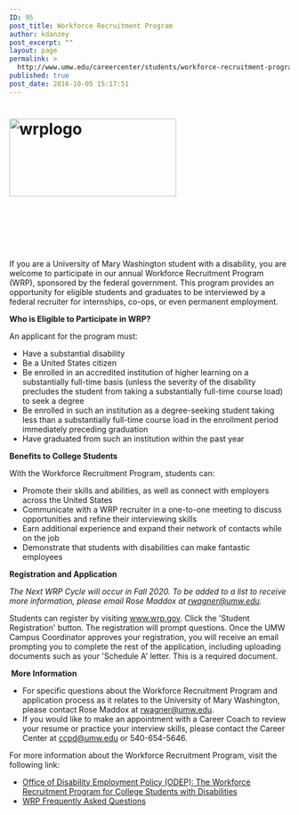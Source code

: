 ```yaml
---
ID: 95
post_title: Workforce Recruitment Program
author: kdanzey
post_excerpt: ""
layout: page
permalink: >
  http://www.umw.edu/careercenter/students/workforce-recruitment-program/
published: true
post_date: 2016-10-05 15:17:51
---
```

<div class="post-20245 page type-page status-publish hentry entry">
<div class="post-20245 page type-page status-publish hentry entry">
<h1 class="entry-title"><a href="https://wrp.gov/LoginPre.do?method=login"><img class="size-medium wp-image-96 alignleft" src="http://www.umw.edu/careercenter/wp-content/uploads/sites/41/2016/10/WRPLogo-300x140.jpg" alt="wrplogo" width="300" height="140" /></a></h1>
<div class="entry-content">

&nbsp;

&nbsp;

&nbsp;

If you are a University of Mary Washington student with a disability, you are welcome to participate in our annual Workforce Recruitment Program (WRP), sponsored by the federal government. This program provides an opportunity for eligible students and graduates to be interviewed by a federal recruiter for internships, co-ops, or even permanent employment.

<strong>Who is Eligible to Participate in WRP?</strong>

An applicant for the program must:
<ul>
 	<li>Have a substantial disability</li>
 	<li>Be a United States citizen</li>
 	<li>Be enrolled in an accredited institution of higher learning on a substantially full-time basis (unless the severity of the disability precludes the student from taking a substantially full-time course load) to seek a degree</li>
 	<li>Be enrolled in such an institution as a degree-seeking student taking less than a substantially full-time course load in the enrollment period immediately preceding graduation</li>
 	<li>Have graduated from such an institution within the past year</li>
</ul>
<strong>Benefits to College Students</strong>

With the Workforce Recruitment Program, students can:
<ul>
 	<li>Promote their skills and abilities, as well as connect with employers across the United States</li>
 	<li>Communicate with a WRP recruiter in a one-to-one meeting to discuss opportunities and refine their interviewing skills</li>
 	<li>Earn additional experience and expand their network of contacts while on the job</li>
 	<li>Demonstrate that students with disabilities can make fantastic employees</li>
</ul>
<strong>Registration and Application</strong>

<em>The Next WRP Cycle will occur in Fall 2020. To be added to a list to receive more information, please email Rose Maddox at <a href="mailto:rwagner@umw.edu">rwagner@umw.edu</a>. </em><strong><em>
</em></strong>

Students can register by visiting <a href="https://wrp.gov/LoginPre.do?method=login">www.wrp.gov</a>. Click the 'Student Registration' button. The registration will prompt questions. Once the UMW Campus Coordinator approves your registration, you will receive an email prompting you to complete the rest of the application, including uploading documents such as your 'Schedule A' letter. This is a required document.

<strong> </strong><strong>More Information </strong>
<ul>
 	<li>For specific questions about the Workforce Recruitment Program and application process as it relates to the University of Mary Washington, please contact Rose Maddox at <a href="mailto:rwagner@umw.edu">rwagner@umw.edu</a>.</li>
 	<li>If you would like to make an appointment with a Career Coach to review your resume or practice your interview skills, please contact the Career Center at <a href="mailto:ccpd@umw.edu">ccpd@umw.edu</a> or 540-654-5646.</li>
</ul>
For more information about the Workforce Recruitment Program, visit the following link:
<ul>
 	<li><a href="https://www.wrp.gov/wrp?id=wrp_about_us">Office of Disability Employment Policy (ODEP): The Workforce Recruitment Program for College Students with Disabilities</a></li>
 	<li><a href="https://www.wrp.gov/wrp?id=kb_article&amp;sys_id=e788b9cfdbbc330048d576708c961997">WRP Frequently Asked Questions</a></li>
</ul>
</div>
</div>
</div>